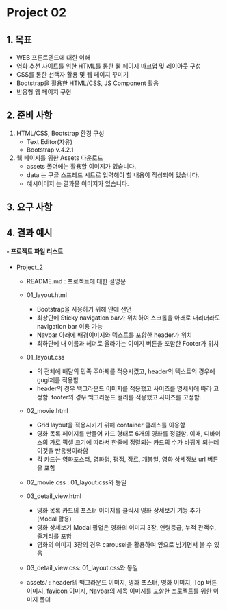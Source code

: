# Project 02

## 1. 목표
- WEB 프론트엔드에 대한 이해
- 영화 추천 사이트를 위한 HTML를 통한 웹 페이지 마크업 및 레이아웃 구성
- CSS를 통한 선택자 활용 및 웹 페이지 꾸미기
- Bootstrap을 활용한 HTML/CSS, JS Component 활용
- 반응형 웹 페이지 구현

## 2. 준비 사항
1. HTML/CSS, Bootstrap 환경 구성
    - Text Editor(자유)
    - Bootstrap v.4.2.1
2. 웹 페이지를 위한 Assets 다운로드
    - assets 폴더에는 활용할 이미지가 있습니다.
    - data 는 구글 스프레드 시트로 입력해야 할 내용이 작성되어 있습니다.
    - 예시이미지 는 결과물 이미지가 있습니다.

## 3. 요구 사항

## 4. 결과 예시

#### - 프로젝트 파일 리스트
- Project_2
    - README.md : 프로젝트에 대한 설명문  

    - 01_layout.html
    	- Bootstrap을 사용하기 위해 <head> 안에 선언
    	- 최상단에 Sticky navigation bar가 위치하여 스크롤을 아래로 내리더라도 navigation bar 이용 가능
    	- Navbar 아래에 배경이미지와 텍스트를 포함한 header가 위치
    	- 최하단에 내 이름과 헤더로 올라가는 이미지 버튼을 포함한 Footer가 위치

    - 01_layout.css
        - <body>의 전체에 배달의 민족 주아체를 적용시켰고, header의 텍스트의 경우에 gugi체를 적용함
        - header의 경우 백그라운드 이미지를 적용했고 사이즈를 명세서에 따라 고정함. footer의 경우 백그라운드 컬러를 적용했고 사이즈를 고정함.

    - 02_movie.html
        - Grid layout을 적용시키기 위해 container 클래스를 이용함
        - 영화 목록 페이지를 만들어 카드 형태로 6개의 영화를 정렬함. 이때, 디바이스의 가로 픽셀 크기에 따라서 한줄에 정렬되는 카드의 수가 바뀌게 되는데 이것을 반응형이라함
        - 각 카드는 영화포스터, 영화명, 평점, 장르, 개봉일, 영화 상세정보 url 버튼을 포함

    - 02_movie.css : 01_layout.css와 동일

	- 03_detail_view.html
		- 영화 목록 카드의 포스터 이미지를 클릭시 영화 상세보기 기능 추가 (Modal 활용)
		- 영화 상세보기 Modal 팝업은 영화의 이미지 3장, 연령등급, 누적 관객수, 줄거리를 포함
		- 영화의 이미지 3장의 경우 carousel을 활용하여 옆으로 넘기면서 볼 수 있음
	
	- 03_detail_view.css: 01_layout.css와 동일

    - assets/ : header의 백그라운드 이미지, 영화 포스터, 영화 이미지, Top 버튼 이미지, favicon 이미지, Navbar의 제목 이미지를 포함한 프로젝트를 위한 이미지 폴더